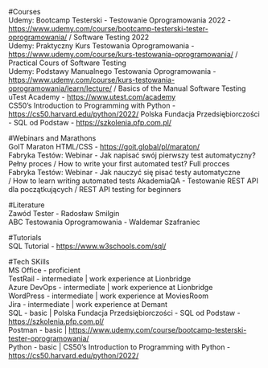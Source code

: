 #Courses <br>
Udemy: Bootcamp Testerski - Testowanie Oprogramowania 2022 - https://www.udemy.com/course/bootcamp-testerski-tester-oprogramowania/ / Software Testing 2022 <br>
Udemy: Praktyczny Kurs Testowania Oprogramowania - https://www.udemy.com/course/kurs-testowania-oprogramowania/ / Practical Cours of Software Testing <br>
Udemy: Podstawy Manualnego Testowania Oprogramowania - https://www.udemy.com/course/kurs-testowania-oprogramowania/learn/lecture/ / Basics of the Manual Software Testing <br>
uTest Academy - https://www.utest.com/academy <br>
CS50’s Introduction to Programming with Python - https://cs50.harvard.edu/python/2022/
Polska Fundacja Przedsiębiorczości - SQL od Podstaw - https://szkolenia.pfp.com.pl/

#Webinars and Marathons <br>
GoIT Maraton HTML/CSS - https://goit.global/pl/maraton/ <br>
Fabryka Testów: Webinar - Jak napisać swój pierwszy test automatyczny? Pełny proces / How to write your first automated test? Full procces <br>
Fabryka Testów: Webinar - Jak nauczyć się pisać testy automatyczne <br> / How to learn writing automated tests
AkademiaQA - Testowanie REST API dla początkujących / REST API testing for beginners

#Literature <br>
Zawód Tester - Radosław Smilgin <br>
ABC Testowania Oprogramowania - Waldemar Szafraniec

#Tutorials <br>
SQL Tutorial - https://www.w3schools.com/sql/

#Tech SKills <br>
MS Office - proficient <br>
TestRail - intermediate | work experience at Lionbridge <br>
Azure DevOps - intermediate | work experience at Lionbridge <br>
WordPress - intermediate | work experience at MoviesRoom <br>
Jira - intermediate | work experience at Demant <br>
SQL - basic | Polska Fundacja Przedsiębiorczości - SQL od Podstaw - https://szkolenia.pfp.com.pl/ <br>
Postman - basic | https://www.udemy.com/course/bootcamp-testerski-tester-oprogramowania/ <br>
Python - basic | CS50’s Introduction to Programming with Python - https://cs50.harvard.edu/python/2022/ <br>

